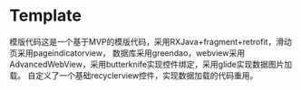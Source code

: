 # Template
模版代码这是一个基于MVP的模版代码，采用RXJava+fragment+retrofit，滑动页采用pageindicatorview，
数据库采用greendao，webview采用AdvancedWebView，采用butterknife实现控件绑定，采用glide实现数据图片加载。
自定义了一个基础recyclerview控件，实现数据加载的代码重用。
